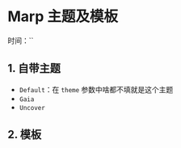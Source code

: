 # Marp 主题及模板

时间：``

## 1. 自带主题



- `Default`：在 `theme` 参数中啥都不填就是这个主题
- `Gaia`
- `Uncover`

## 2. 模板

